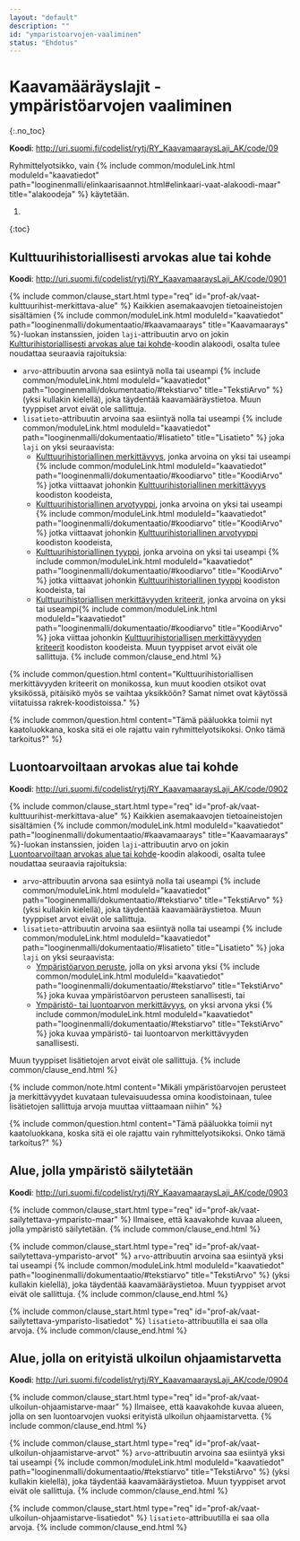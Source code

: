 ```yaml
---
layout: "default"
description: ""
id: "ymparistoarvojen-vaaliminen"
status: "Ehdotus"
---
```

# Kaavamääräyslajit - ympäristöarvojen vaaliminen
{:.no_toc}

**Koodi**: <http://uri.suomi.fi/codelist/rytj/RY_KaavamaaraysLaji_AK/code/09>

Ryhmittelyotsikko, vain {% include common/moduleLink.html moduleId="kaavatiedot" path="looginenmalli/elinkaarisaannot.html#elinkaari-vaat-alakoodi-maar" title="alakoodeja" %} käytetään.

1. 
{:toc}

## Kulttuurihistoriallisesti arvokas alue tai kohde
**Koodi**: <http://uri.suomi.fi/codelist/rytj/RY_KaavamaaraysLaji_AK/code/0901>

{% include common/clause_start.html type="req" id="prof-ak/vaat-kulttuurihist-merkittava-alue" %}
Kaikkien asemakaavojen tietoaineistojen sisältämien {% include common/moduleLink.html moduleId="kaavatiedot" path="looginenmalli/dokumentaatio/#kaavamaarays" title="Kaavamaarays" %}-luokan instanssien, joiden ```laji```-attribuutin arvo on jokin [Kultturihistoriallisesti arvokas alue tai kohde](http://uri.suomi.fi/codelist/rytj/RY_KaavamaaraysLaji_AK/code/0901)-koodin alakoodi, osalta tulee noudattaa seuraavia rajoituksia:
* ```arvo```-attribuutin arvona saa esiintyä nolla tai useampi {% include common/moduleLink.html moduleId="kaavatiedot" path="looginenmalli/dokumentaatio/#tekstiarvo" title="TekstiArvo" %} (yksi kullakin kielellä), joka täydentää kaavamääräystietoa. Muun tyyppiset arvot eivät ole sallittuja.
* ```lisatieto```-attribuutin arvoina saa esiintyä nolla tai useampi {% include common/moduleLink.html moduleId="kaavatiedot" path="looginenmalli/dokumentaatio/#lisatieto" title="Lisatieto" %} joka ```laji``` on yksi seuraavista:   
   * [Kulttuurihistoriallinen merkittävyys](http://uri.suomi.fi/codelist/rytj/RY_LisatiedonLaji_AK/code/05), jonka arvoina on yksi tai useampi {% include common/moduleLink.html moduleId="kaavatiedot" path="looginenmalli/dokumentaatio/#koodiarvo" title="KoodiArvo" %} jotka viittaavat johonkin [Kulttuurihistoriallinen merkittävyys](http://uri.suomi.fi/codelist/rakrek/kulthistmer) koodiston koodeista,
   * [Kulttuurihistoriallinen arvotyyppi](http://uri.suomi.fi/codelist/rytj/RY_LisatiedonLaji_AK/code/06), jonka arvoina on yksi tai useampi {% include common/moduleLink.html moduleId="kaavatiedot" path="looginenmalli/dokumentaatio/#koodiarvo" title="KoodiArvo" %} jotka viittaavat johonkin [Kulttuurihistoriallinen arvotyyppi](http://uri.suomi.fi/codelist/rakrek/Kulthistatyyp) koodiston koodeista,
   * [Kulttuurihistoriallinen tyyppi](http://uri.suomi.fi/codelist/rytj/RY_LisatiedonLaji_AK/code/07), jonka arvoina on yksi tai useampi {% include common/moduleLink.html moduleId="kaavatiedot" path="looginenmalli/dokumentaatio/#koodiarvo" title="KoodiArvo" %} jotka viittaavat johonkin [Kulttuurihistoriallinen tyyppi](http://uri.suomi.fi/codelist/rakrek/kulthistyyp) koodiston koodeista, tai
   * [Kulttuurihistoriallisen merkittävyyden kriteerit](http://uri.suomi.fi/codelist/rytj/RY_LisatiedonLaji_AK/code/08), jonka arvoina on yksi tai useampi{% include common/moduleLink.html moduleId="kaavatiedot" path="looginenmalli/dokumentaatio/#koodiarvo" title="KoodiArvo" %} joka viittaa johonkin [Kulttuurihistoriallisen merkittävyyden kriteerit](http://uri.suomi.fi/codelist/rakrek/KultKritee) koodiston koodeista.
Muun tyyppiset arvot eivät ole sallittuja.
{% include common/clause_end.html %}

{% include common/question.html content="Kulttuurihistoriallisen merkittävyyden kriteerit on monikossa, kun muut koodien otsikot ovat yksikössä, pitäisikö myös se vaihtaa yksikköön? Samat nimet ovat käytössä viitatuissa rakrek-koodistoissa." %}

{% include common/question.html content="Tämä pääluokka toimii nyt kaatoluokkana, koska sitä ei ole rajattu vain ryhmittelyotsikoksi. Onko tämä tarkoitus?" %}

## Luontoarvoiltaan arvokas alue tai kohde
**Koodi**: <http://uri.suomi.fi/codelist/rytj/RY_KaavamaaraysLaji_AK/code/0902>

{% include common/clause_start.html type="req" id="prof-ak/vaat-kulttuurihist-merkittava-alue" %}
Kaikkien asemakaavojen tietoaineistojen sisältämien {% include common/moduleLink.html moduleId="kaavatiedot" path="looginenmalli/dokumentaatio/#kaavamaarays" title="Kaavamaarays" %}-luokan instanssien, joiden ```laji```-attribuutin arvo on jokin [Luontoarvoiltaan arvokas alue tai kohde](http://uri.suomi.fi/codelist/rytj/RY_KaavamaaraysLaji_AK/code/0902)-koodin alakoodi, osalta tulee noudattaa seuraavia rajoituksia:
* ```arvo```-attribuutin arvona saa esiintyä nolla tai useampi {% include common/moduleLink.html moduleId="kaavatiedot" path="looginenmalli/dokumentaatio/#tekstiarvo" title="TekstiArvo" %} (yksi kullakin kielellä), joka täydentää kaavamääräystietoa. Muun tyyppiset arvot eivät ole sallittuja.
* ```lisatieto```-attribuutin arvoina saa esiintyä nolla tai useampi {% include common/moduleLink.html moduleId="kaavatiedot" path="looginenmalli/dokumentaatio/#lisatieto" title="Lisatieto" %} joka ```laji``` on yksi seuraavista:   
   * [Ympäristöarvon peruste](http://uri.suomi.fi/codelist/rytj/RY_LisatiedonLaji_AK/code/09), jolla on yksi arvona yksi {% include common/moduleLink.html moduleId="kaavatiedot" path="looginenmalli/dokumentaatio/#tekstiarvo" title="TekstiArvo" %} joka kuvaa ympäristöarvon perusteen sanallisesti, tai
   * [Ympäristö- tai luontoarvon merkittävyys](http://uri.suomi.fi/codelist/rytj/RY_LisatiedonLaji_AK/code/10), on yksi arvona yksi {% include common/moduleLink.html moduleId="kaavatiedot" path="looginenmalli/dokumentaatio/#tekstiarvo" title="TekstiArvo" %} joka kuvaa ympäristö- tai luontoarvon merkittävyyden sanallisesti.

Muun tyyppiset lisätietojen arvot eivät ole sallittuja.
{% include common/clause_end.html %}

{% include common/note.html content="Mikäli ympäristöarvojen perusteet ja merkittävyydet kuvataan tulevaisuudessa omina koodistoinaan, tulee lisätietojen sallittuja arvoja muuttaa viittaamaan niihin" %}

{% include common/question.html content="Tämä pääluokka toimii nyt kaatoluokkana, koska sitä ei ole rajattu vain ryhmittelyotsikoksi. Onko tämä tarkoitus?" %}

## Alue, jolla ympäristö säilytetään
**Koodi**: <http://uri.suomi.fi/codelist/rytj/RY_KaavamaaraysLaji_AK/code/0903>

{% include common/clause_start.html type="req" id="prof-ak/vaat-sailytettava-ymparisto-maar" %}
Ilmaisee, että kaavakohde kuvaa alueen, jolla ympäristö säilytetään.
{% include common/clause_end.html %}

{% include common/clause_start.html type="req" id="prof-ak/vaat-sailytettava-ymparisto-arvot" %}
```arvo```-attribuutin arvoina saa esiintyä yksi tai useampi {% include common/moduleLink.html moduleId="kaavatiedot" path="looginenmalli/dokumentaatio/#tekstiarvo" title="TekstiArvo" %} (yksi kullakin kielellä), joka täydentää kaavamääräystietoa. Muun tyyppiset arvot eivät ole sallittuja.
{% include common/clause_end.html %}

{% include common/clause_start.html type="req" id="prof-ak/vaat-sailytettava-ymparisto-lisatiedot" %}
```lisatieto```-attribuutilla ei saa olla arvoja.
{% include common/clause_end.html %}

## Alue, jolla on erityistä ulkoilun ohjaamistarvetta
**Koodi**: <http://uri.suomi.fi/codelist/rytj/RY_KaavamaaraysLaji_AK/code/0904>

{% include common/clause_start.html type="req" id="prof-ak/vaat-ulkoilun-ohjaamistarve-maar" %}
Ilmaisee, että kaavakohde kuvaa alueen, jolla on sen luontoarvojen vuoksi erityistä ulkoilun ohjaamistarvetta.
{% include common/clause_end.html %}

{% include common/clause_start.html type="req" id="prof-ak/vaat-ulkoilun-ohjaamistarve-arvot" %}
```arvo```-attribuutin arvoina saa esiintyä yksi tai useampi {% include common/moduleLink.html moduleId="kaavatiedot" path="looginenmalli/dokumentaatio/#tekstiarvo" title="TekstiArvo" %} (yksi kullakin kielellä), joka täydentää kaavamääräystietoa. Muun tyyppiset arvot eivät ole sallittuja.
{% include common/clause_end.html %}

{% include common/clause_start.html type="req" id="prof-ak/vaat-ulkoilun-ohjaamistarve-lisatiedot" %}
```lisatieto```-attribuutilla ei saa olla arvoja.
{% include common/clause_end.html %}